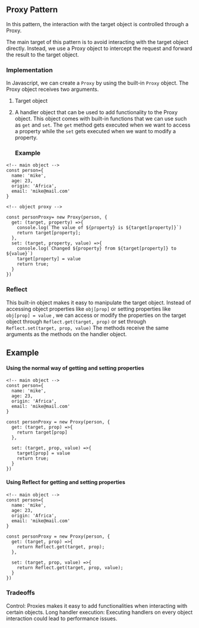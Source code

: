 ## Proxy Pattern

In this pattern, the interaction with the target object is controlled through a Proxy.

The main target of this pattern is to avoid interacting with the target object directly. Instead, we use a Proxy object to intercept the request and forward the result to the target object.

### Implementation

In Javascript, we can create a `Proxy` by using the built-in `Proxy` object.
The Proxy object receives two arguments.

1. Target object
2. A handler object that can be used to add functionality to the Proxy object. This object comes with built-in functions that we can use
   such as `get` and `set`.
   The `get` method gets executed when we want to access a property while the `set` gets executed when we want to modify a property.

   ### Example

```
<!-- main object -->
const person={
  name: 'mike',
  age: 23,
  origin: 'Africa',
  email: 'mike@mail.com'
}

<!-- object proxy -->

const personProxy= new Proxy(person, {
  get: (target, property) =>{
    console.log(`The value of ${property} is ${target[property]}`)
    return target[property];
  },
  set: (target, property, value) =>{
    console.log(`Changed ${property} from ${target[property]} to ${value}`)
    target[property] = value
    return true;
  }
})
```

### Reflect

This built-in object makes it easy to manipulate the target object.
Instead of accessing object properties like `obj[prop]` or setting properties like `obj[prop] = value` , we can
access or modify the properties on the target object through `Reflect.get(target, prop)` or set through `Reflect.set(target, prop, value)`
The methods receive the same arguments as the methods on the handler object.

## Example

#### Using the normal way of getting and setting properties

```
<!-- main object -->
const person={
  name: 'mike',
  age: 23,
  origin: 'Africa',
  email: 'mike@mail.com'
}

const personProxy = new Proxy(person, {
  get: (target, prop) =>{
    return target[prop]
  },

  set: (target, prop, value) =>{
    target[prop] = value
    return true;
  }
})
```

#### Using Reflect for getting and setting properties

```
<!-- main object -->
const person={
  name: 'mike',
  age: 23,
  origin: 'Africa',
  email: 'mike@mail.com'
}

const personProxy = new Proxy(person, {
  get: (target, prop) =>{
    return Reflect.get(target, prop);
  },

  set: (target, prop, value) =>{
    return Reflect.get(target, prop, value);
  }
})
```

### Tradeoffs

Control: Proxies makes it easy to add functionalities when interacting with certain objects.
Long handler execution: Executing handlers on every object interaction could lead to performance issues.
